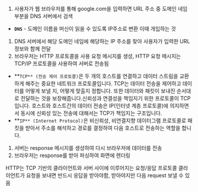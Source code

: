 1. 사용자가 웹 브라우저를 통해 google.com을 입력하면 URL 주소 중 도메인 네임 부분을 DNS 서버에서 검색
- **`DNS`** - 도메인 이름을 머신이 읽을 수 있도록 IP주소로 변환 이때 개입하는 것
1. DNS 서버에서 해당 도메인 네임에 해당하는 IP 주소를 찾아 사용자가 입력한 URL 정보와 함께 전달
2. 브라우저는 HTTP 프로토콜을 사용 요청 메시지를 생성, HTTP 요청 메시지는 TCP/IP 프로토콜을 사용하여 서버로 전송됨
- **`TCP** (전송 제어 프로토콜)`은 두 개의 호스트를 연결하고 데이터 스트림을 교환하게 해주는 중요한 네트워크 프로토콜입니다. TCP는 데이터 전송을 제어하고 데이터를 어떻게 보낼 지, 어떻게 맞출지 정합니다. 또한 데이터와 패킷이 보내진 순서대로 전달하는 것을 보장해줍니다.신뢰성과 연결성을 책임지기 위한 프로토콜이 TCP입니다. 호스트와 호스트간의 데이터 전송은 IP(인터넷 계층 프로토콜)에 의지하면서 동시에 신뢰성 있는 전송에 대해서는 TCP가 책임지는 구조입니다.
- **`IP** (Internet Protocol)`은 비신뢰성, 비연결지향 데이터그램 프로토콜로 패킷을 받아서 주소를 해석하고 경로를 결정하여 다음 호스트로 전송하는 역할을 합니다.
1. 서버는 response 메시지를 생성하여 다시 브라우저에 데이터를 전송
2. 브라우저는 response를 받아 파싱하여 화면에 렌더링

HTTP는 TCP 기반의 클라이언트와 서버 사이에 이루어지는 요청/응답 프로토콜 클라이언트가 요청을 보내면 반드시 응답을 받아야함, 받아야지만 다음 request 보낼 수 있음